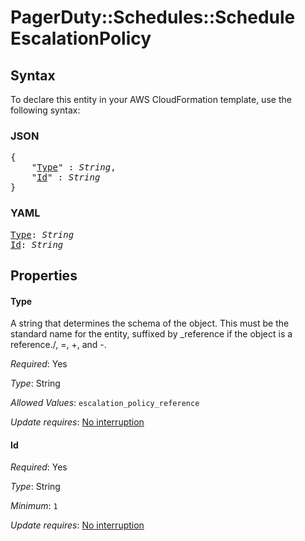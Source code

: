 # PagerDuty::Schedules::Schedule EscalationPolicy

## Syntax

To declare this entity in your AWS CloudFormation template, use the following syntax:

### JSON

<pre>
{
    "<a href="#type" title="Type">Type</a>" : <i>String</i>,
    "<a href="#id" title="Id">Id</a>" : <i>String</i>
}
</pre>

### YAML

<pre>
<a href="#type" title="Type">Type</a>: <i>String</i>
<a href="#id" title="Id">Id</a>: <i>String</i>
</pre>

## Properties

#### Type

A string that determines the schema of the object. This must be the standard name for the entity, suffixed by _reference if the object is a reference./, =, +, and -.

_Required_: Yes

_Type_: String

_Allowed Values_: <code>escalation_policy_reference</code>

_Update requires_: [No interruption](https://docs.aws.amazon.com/AWSCloudFormation/latest/UserGuide/using-cfn-updating-stacks-update-behaviors.html#update-no-interrupt)

#### Id

_Required_: Yes

_Type_: String

_Minimum_: <code>1</code>

_Update requires_: [No interruption](https://docs.aws.amazon.com/AWSCloudFormation/latest/UserGuide/using-cfn-updating-stacks-update-behaviors.html#update-no-interrupt)

